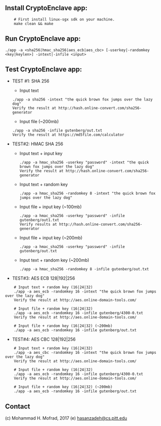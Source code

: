 ## Install CryptoEnclave app:
~~~~
	# First install linux-sgx sdk on your machine.
	make clean && make
~~~~

## Run CryptoEnclave app:
~~~~
./app -a <sha256|hmac_sha256|aes_ecb|aes_cbc> [-userkey|-randomkey <key|keylen>] -intext|-infile <input>
~~~~

## Test CryptoEnclave app:	
* TEST #1: SHA 256

	* Input text
	~~~~
	./app -a sha256 -intext "the quick brown fox jumps over the lazy dog"
	Verify the result at http://hash.online-convert.com/sha256-generator
	~~~~
	
	* Input file (~200mb)
	~~~~
	./app -a sha256 -infile gutenberg/out.txt
	Verify the result at https://md5file.com/calculator
	~~~~

* TEST#2: HMAC SHA 256

	* Input text + input key
		~~~~
		./app -a hmac_sha256 -userkey "password" -intext "the quick brown fox jumps over the lazy dog"
		Verify the result at http://hash.online-convert.com/sha256-generator
		~~~~
		
	* Input text + random key	
		~~~~
		./app -a hmac_sha256 -randomkey 8 -intext "the quick brown fox jumps over the lazy dog"
		~~~~

	* Input file + input key (~100mb)
		~~~~
		./app -a hmac_sha256 -userkey "password" -infile gutenberg/out1.txt
		Verify results at http://hash.online-convert.com/sha256-generator
		~~~~

	* Input file + input key (~200mb)
		~~~~
		./app -a hmac_sha256 -userkey "password" -infile gutenberg/out.txt
		~~~~
		
	* Input text + random key (~200mb)
		~~~~
		./app -a hmac_sha256 -randomkey 8 -infile gutenberg/out.txt
		~~~~

* TEST#3: AES ECB 128|192|256
~~~~
	# Input text + random key (16|24|32)
	./app -a aes_ecb -randomkey 16 -intext "the quick brown fox jumps over the lazy dog"
	Verify the result at http://aes.online-domain-tools.com/
	
	# Input file + random key (16|24|32)
	./app -a aes_ecb -randomkey 16 -infile gutenberg/4300-0.txt
	Verify the result at http://aes.online-domain-tools.com/
	
	# Input file + random key (16|24|32) (~200mb)
	./app -a aes_ecb -randomkey 16 -infile gutenberg/out.txt
~~~~

* TEST#4: AES CBC 128|192|256
~~~~
	# Input text + random key (16|24|32)
	./app -a aes_cbc -randomkey 16 -intext "the quick brown fox jumps over the lazy dog"
	Verify the result at http://aes.online-domain-tools.com/
	
	# Input file + random key (16|24|32)
	./app -a aes_ecb -randomkey 16 -infile gutenberg/4300-0.txt
	Verify the result at http://aes.online-domain-tools.com/

	# Input file + random key (16|24|32) (~200mb)
	./app -a aes_ecb -randomkey 16 -infile gutenberg/out.txt
~~~~

## Contact
(c) Mohammad H. Mofrad, 2017
(e) hasanzadeh@cs.pitt.edu
